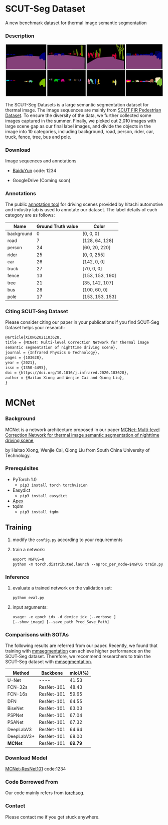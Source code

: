 # SCUT-Seg Dataset

A new benchmark dataset for thermal image semantic segmentation

### Description

<img src=".\example\example.png" alt="example"  />

The SCUT-Seg Datasets is a large semantic segmentation dataset for thermal image.  The image sequences are mainly from [SCUT FIR Pedestrian Dataset](https://github.com/SCUT-CV/SCUT_FIR_Pedestrian_Dataset). To ensure the diversity of the data, we further collected some images captured in the summer. Finally, we picked out 2,010 images with large scene gap as our final label images, and divide the objects in the image into 10 categories, including background, road, person, rider, car, truck, fence, tree, bus and pole.

### Download

Image sequences and annotations

- [BaiduYun](https://pan.baidu.com/s/1QvHukmTTm0kNiroKK-72uQ)  code: 1234

- GoogleDrive (Coming soon)

### Annotations

The public [annotation tool](https://github.com/Hitachi-Automotive-And-Industry-Lab/semantic-segmentation-editor) for driving scenes provided by hitachi automotive and industry lab is used to annotate our dataset. The label details of each category are as follows:

| Name       | Ground Truth value | Color           |
| ---------- | ------------------ | --------------- |
| background | 0                  | [0, 0, 0]       |
| road       | 7                  | [128, 64, 128]  |
| person     | 24                 | [60, 20, 220]   |
| rider      | 25                 | [0, 0, 255]     |
| car        | 26                 | [142, 0, 0]     |
| truck      | 27                 | [70, 0, 0]      |
| fence      | 13                 | [153, 153, 190] |
| tree       | 21                 | [35, 142, 107]  |
| bus        | 28                 | [100, 60, 0]    |
| pole       | 17                 | [153, 153, 153] |



### Citing SCUT-Seg Dataset

Please consider citing our paper in your publications if you find SCUT-Seg Dataset helps your research:
```
@article{XIONG2021103628,
title = {MCNet: Multi-level Correction Network for thermal image semantic segmentation of nighttime driving scene},
journal = {Infrared Physics & Technology},
pages = {103628},
year = {2021},
issn = {1350-4495},
doi = {https://doi.org/10.1016/j.infrared.2020.103628},
author = {Haitao Xiong and Wenjie Cai and Qiong Liu},
}
```
# MCNet
### Background

MCNet is a network architecture proposed in our paper [MCNet: Multi-level Correction Network for thermal image semantic segmentation of nighttime driving scene](https://www.sciencedirect.com/science/article/pii/S1350449520306769),

by Haitao Xiong, Wenjie Cai, Qiong Liu from South China University of Technology.

### Prerequisites

- PyTorch 1.0
  - `pip3 install torch torchvision`
- Easydict
  - `pip3 install easydict`
- [Apex](https://nvidia.github.io/apex/index.html)
- tqdm
  - `pip3 install tqdm`

## Training

1. modify the `config.py` according to your requirements

2. train a network:

   ```
   export NGPUS=8
   python -m torch.distributed.launch --nproc_per_node=$NGPUS train.py
   ```

### Inference

1. evaluate a trained network on the validation set:

   ```
   python eval.py
   ```

2. input arguments:

   ```
   usage: -e epoch_idx -d device_idx [--verbose ] 
   [--show_image] [--save_path Pred_Save_Path]
   ```

### Comparisons with SOTAs

The following results are referred from our paper. Recently, we found that training with [mmsegmentation](https://github.com/open-mmlab/mmsegmentation) can achieve higher performance on the SCUT-Seg dataset. Therefore, we recommend researchers  to train the SCUT-Seg dataset with [mmsegmentation](https://github.com/open-mmlab/mmsegmentation).

| Method     | Backbone   | mIoU(%)   |
| ---------- | ---------- | --------- |
| U-Net      | ----       | 41.53     |
| FCN-32s    | ResNet-101 | 48.43     |
| FCN-16s    | ResNet-101 | 59.65     |
| DFN        | ResNet-101 | 64.55     |
| BiseNet    | ResNet-101 | 63.03     |
| PSPNet     | ResNet-101 | 67.04     |
| PSANet     | ResNet-101 | 67.32     |
| DeepLabV3  | ResNet-101 | 64.64     |
| DeepLabV3+ | ResNet-101 | 68.00     |
| **MCNet**  | ResNet-101 | **69.79** |

### Download Model

[MCNet-ResNet101](https://pan.baidu.com/s/1wPrpyJrj-0y576bGsCe0Ag) code:1234

### Code Borrowed From

Our code mainly refers from [torchseg](https://github.com/ycszen/TorchSeg).

### Contact

Please contact me if you get stuck anywhere.
